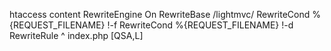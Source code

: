htaccess content 
RewriteEngine On
RewriteBase /lightmvc/
RewriteCond %{REQUEST_FILENAME} !-f
RewriteCond %{REQUEST_FILENAME} !-d
RewriteRule ^ index.php [QSA,L] 
